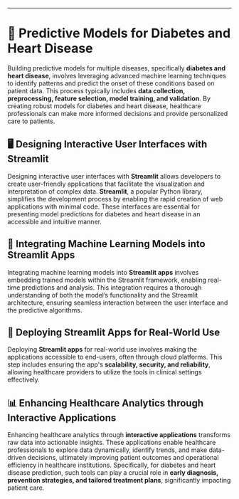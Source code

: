 
---

# 🎯 Predictive Models for Diabetes and Heart Disease

Building predictive models for multiple diseases, specifically **diabetes and heart disease**, involves leveraging advanced machine learning techniques to identify patterns and predict the onset of these conditions based on patient data. This process typically includes **data collection, preprocessing, feature selection, model training, and validation**. By creating robust models for diabetes and heart disease, healthcare professionals can make more informed decisions and provide personalized care to patients.

## 🖥️ Designing Interactive User Interfaces with Streamlit

Designing interactive user interfaces with **Streamlit** allows developers to create user-friendly applications that facilitate the visualization and interpretation of complex data. **Streamlit**, a popular Python library, simplifies the development process by enabling the rapid creation of web applications with minimal code. These interfaces are essential for presenting model predictions for diabetes and heart disease in an accessible and intuitive manner.

## 🔗 Integrating Machine Learning Models into Streamlit Apps

Integrating machine learning models into **Streamlit apps** involves embedding trained models within the Streamlit framework, enabling real-time predictions and analysis. This integration requires a thorough understanding of both the model’s functionality and the Streamlit architecture, ensuring seamless interaction between the user interface and the predictive algorithms.

## 🚀 Deploying Streamlit Apps for Real-World Use

Deploying **Streamlit apps** for real-world use involves making the applications accessible to end-users, often through cloud platforms. This step includes ensuring the app's **scalability, security, and reliability**, allowing healthcare providers to utilize the tools in clinical settings effectively.

## 📊 Enhancing Healthcare Analytics through Interactive Applications

Enhancing healthcare analytics through **interactive applications** transforms raw data into actionable insights. These applications enable healthcare professionals to explore data dynamically, identify trends, and make data-driven decisions, ultimately improving patient outcomes and operational efficiency in healthcare institutions. Specifically, for diabetes and heart disease prediction, such tools can play a crucial role in **early diagnosis, prevention strategies, and tailored treatment plans**, significantly impacting patient care.

